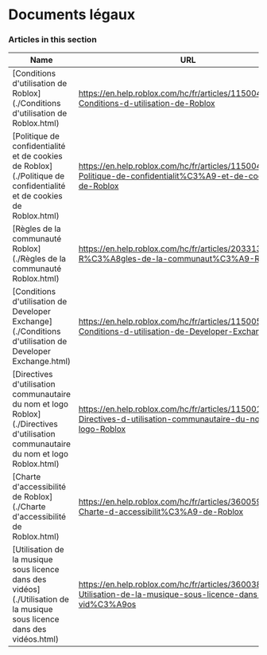 # Documents légaux  
### Articles in this section
Name|URL
-|-
[Conditions d'utilisation de Roblox](./Conditions d'utilisation de Roblox.html) |https://en.help.roblox.com/hc/fr/articles/115004647846-Conditions-d-utilisation-de-Roblox
[Politique de confidentialité et de cookies de Roblox](./Politique de confidentialité et de cookies de Roblox.html) |https://en.help.roblox.com/hc/fr/articles/115004630823-Politique-de-confidentialit%C3%A9-et-de-cookies-de-Roblox
[Règles de la communauté Roblox](./Règles de la communauté Roblox.html) |https://en.help.roblox.com/hc/fr/articles/203313410-R%C3%A8gles-de-la-communaut%C3%A9-Roblox
[Conditions d'utilisation de Developer Exchange](./Conditions d'utilisation de Developer Exchange.html) |https://en.help.roblox.com/hc/fr/articles/115005718246-Conditions-d-utilisation-de-Developer-Exchange
[Directives d'utilisation communautaire du nom et logo Roblox](./Directives d'utilisation communautaire du nom et logo Roblox.html) |https://en.help.roblox.com/hc/fr/articles/115001708126-Directives-d-utilisation-communautaire-du-nom-et-logo-Roblox
[Charte d'accessibilité de Roblox](./Charte d'accessibilité de Roblox.html) |https://en.help.roblox.com/hc/fr/articles/360059080071-Charte-d-accessibilit%C3%A9-de-Roblox
[Utilisation de la musique sous licence dans des vidéos](./Utilisation de la musique sous licence dans des vidéos.html) |https://en.help.roblox.com/hc/fr/articles/360038525351-Utilisation-de-la-musique-sous-licence-dans-des-vid%C3%A9os